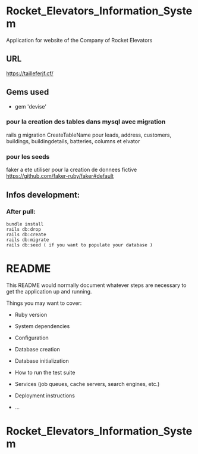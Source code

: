 # Rocket_Elevators_Information_System
Application for website of the Company of Rocket Elevators
## URL
<https://tailleferjf.cf/>
## Gems used
* gem 'devise'

### pour la creation des tables dans mysql avec migration
rails g migration CreateTableName
pour leads, address, customers, buildings, buildingdetails, batteries, columns et elvator

### pour les seeds
faker a ete utiliser pour la creation de donnees fictive
https://github.com/faker-ruby/faker#default
## Infos development:
### After pull:
```
bundle install
rails db:drop
rails db:create
rails db:migrate
rails db:seed ( if you want to populate your database )
```
























# README

This README would normally document whatever steps are necessary to get the
application up and running.

Things you may want to cover:

* Ruby version

* System dependencies

* Configuration

* Database creation

* Database initialization

* How to run the test suite

* Services (job queues, cache servers, search engines, etc.)

* Deployment instructions

* ...
# Rocket_Elevators_Information_System
